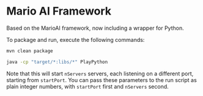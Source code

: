 # Mario AI Framework 

Based on the MarioAI framework, now including a wrapper for Python. 

To package and run, execute the following commands:

```bash
mvn clean package
```

```bash
java -cp "target/*:libs/*" PlayPython
```

Note that this will start `nServers` servers, each listening on a different port, starting from `startPort`.
You can pass these parameters to the run script as plain integer numbers, with `startPort` first and `nServers` second.
